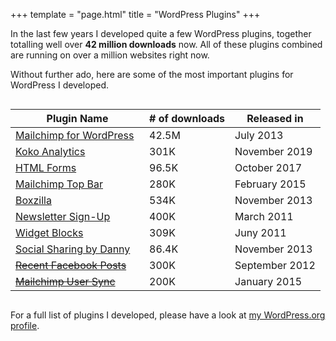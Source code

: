 +++
template = "page.html"
title = "WordPress Plugins"
+++

In the last few years I developed quite a few WordPress plugins, together totalling well over **42 million downloads** now. All of these plugins combined are running on over a million websites right now.

Without further ado, here are some of the most important plugins for WordPress I developed.

<div style="overflow-x: auto;">
<table>
    <thead>
	<tr>
    	<th>Plugin Name</th>
        <th># of downloads</th>
        <th>Released in</th>
    </tr>
    </thead>
    <tbody>
    <tr>
    	<td><a href="https://www.mc4wp.com/">Mailchimp for WordPress</a> &nbsp; <a href="https://github.com/ibericode/mailchimp-for-wordpress"><i class="icon icon-social-github"></i></a></td>
        <td id="mailchimp-for-wp-downloads">42.5M</td>
        <td>July 2013</td>
    </tr>
    <tr>
        <td><a href="https://wordpress.org/plugins/koko-analytics/">Koko Analytics</a> &nbsp; <a href="https://github.com/ibericode/koko-analytics"><i class="icon icon-social-github"></i></a></td>
        <td id="koko-analytics-downloads">301K</td>
        <td>November 2019</td>
    </tr>
    <tr>
        <td><a href="https://wordpress.org/plugins/html-forms/">HTML Forms</a> &nbsp; <a href="https://github.com/ibericode/html-forms"><i class="icon icon-social-github"></i></a></td>
        <td id="html-forms-downloads">96.5K</td>
        <td>October 2017</td>
    </tr>
     <tr>
    	<td><a href="https://wordpress.org/plugins/mailchimp-top-bar/">Mailchimp Top Bar</a> &nbsp; <a href="https://github.com/ibericode/mailchimp-top-bar"><i class="icon icon-social-github"></i></a></td>
        <td id="mailchimp-top-bar-downloads">280K</td>
        <td>February 2015</td>
    </tr>
    <tr>
        <td><a href="https://boxzillaplugin.com/">Boxzilla</a> &nbsp; <a href="https://github.com/ibericode/boxzilla-wp"><i class="icon icon-social-github"></i></a></td>
            <td id="boxzilla-downloads">534K</td>
            <td>November 2013</td>
     </tr>
    <tr>
    	<td><a href="http://wordpress.org/plugins/newsletter-sign-up/">Newsletter Sign-Up</a></td>
        <td id="newsletter-sign-up">400K</td>
        <td>March 2011</td>
    </tr>
    <tr>
    	<td><a href="https://wordpress.org/plugins/wysiwyg-widgets/">Widget Blocks</a></td>
        <td id="wysiwyg-widgets-downloads">309K</td>
        <td>Juny 2011</td>
    </tr>
    <tr>
    	<td><a href="https://wordpress.org/plugins/dvk-social-sharing/">Social Sharing by Danny</a></td>
        <td id="dvk-social-sharing-downloads">86.4K</td>
        <td>November 2013</td>
    </tr>
    <tr>
    	<td><s><a href="https://wordpress.org/plugins/recent-facebook-posts/">Recent Facebook Posts</a></s></td>
        <td>300K</td>
        <td>September 2012</td>
    </tr>
    <tr>
    <td><s><a href="https://wordpress.org/plugins/mailchimp-sync/">Mailchimp User Sync</a></s></td>
            <td>200K</td>
            <td>January 2015</td>
    </tr>
    </tbody>
</table>
</div>


For a full list of plugins I developed, please have a look at [my WordPress.org profile](http://profiles.wordpress.org/dvankooten/).
